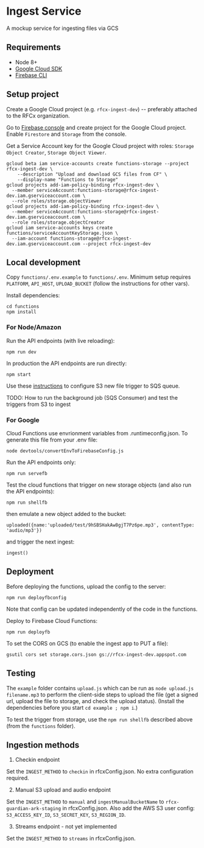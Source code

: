 # Ingest Service

A mockup service for ingesting files via GCS


## Requirements

- Node 8+
- [Google Cloud SDK](https://cloud.google.com/sdk/)
- [Firebase CLI](https://firebase.google.com/docs/cli)


## Setup project

Create a Google Cloud project (e.g. `rfcx-ingest-dev`) -- preferably attached to the RFCx organization.

Go to [Firebase console](https://console.firebase.google.com/) and create project for the Google Cloud project. Enable `Firestore` and `Storage` from the console.

Get a Service Account key for the Google Cloud project with roles: `Storage Object Creator`, `Storage Object Viewer`.
```
gcloud beta iam service-accounts create functions-storage --project rfcx-ingest-dev \
    --description "Upload and download GCS files from CF" \
    --display-name "Functions to Storage"
gcloud projects add-iam-policy-binding rfcx-ingest-dev \
  --member serviceAccount:functions-storage@rfcx-ingest-dev.iam.gserviceaccount.com \
  --role roles/storage.objectViewer
gcloud projects add-iam-policy-binding rfcx-ingest-dev \
  --member serviceAccount:functions-storage@rfcx-ingest-dev.iam.gserviceaccount.com \
  --role roles/storage.objectCreator
gcloud iam service-accounts keys create functions/serviceAccountKeyStorage.json \
  --iam-account functions-storage@rfcx-ingest-dev.iam.gserviceaccount.com --project rfcx-ingest-dev
```

## Local development

Copy `functions/.env.example` to `functions/.env`. Minimum setup requires `PLATFORM`, `API_HOST`, `UPLOAD_BUCKET` (follow the instructions for other vars).

Install dependencies:
```
cd functions
npm install
```

### For Node/Amazon

Run the API endpoints (with live reloading):
```
npm run dev
```

In production the API endpoints are run directly:
```
npm start
```

Use these [instructions](https://confluence.rfcx.org/display/RD/Configuring+S3+new+file+trigger+to+SQS+queue "Confluence document") to configure S3 new file trigger to SQS queue.

TODO: How to run the background job (SQS Consumer) and test the triggers from S3 to ingest


### For Google

Cloud Functions use envrionment variables from .runtimeconfig.json. To generate this file from your .env file:
```
node devtools/convertEnvToFirebaseConfig.js
```

Run the API endpoints only:
```
npm run servefb
```

Test the cloud functions that trigger on new storage objects (and also run the API endpoints):
```
npm run shellfb
```

then emulate a new object added to the bucket:
```
uploaded({name:'uploaded/test/9hSBSHakAw8gjT7Pz6pe.mp3', contentType: 'audio/mp3'})
```

and trigger the next ingest:
```
ingest()
```


## Deployment

Before deploying the functions, upload the config to the server:
```
npm run deployfbconfig
```
Note that config can be updated independently of the code in the functions.

Deploy to Firebase Cloud Functions:
```
npm run deployfb
```

To set the CORS on GCS (to enable the ingest app to PUT a file):
```
gsutil cors set storage.cors.json gs://rfcx-ingest-dev.appspot.com
```

## Testing

The `example` folder contains `upload.js` which can be run as `node upload.js filename.mp3` to perform the client-side steps to upload the file (get a signed url, upload the file to storage, and check the upload status). (Install the dependencies before you start `cd example ; npm i`.)

To test the trigger from storage, use the `npm run shellfb` described above (from the `functions` folder).


## Ingestion methods

1. Checkin endpoint

Set the `INGEST_METHOD` to `checkin` in rfcxConfig.json. No extra configuration required.

2. Manual S3 upload and audio endpoint

Set the `INGEST_METHOD` to `manual` and `ingestManualBucketName` to `rfcx-guardian-ark-staging` in rfcxConfig.json. Also add the AWS S3 user config: `S3_ACCESS_KEY_ID`, `S3_SECRET_KEY`, `S3_REGION_ID`.

3. Streams endpoint - not yet implemented

Set the `INGEST_METHOD` to `streams` in rfcxConfig.json.
